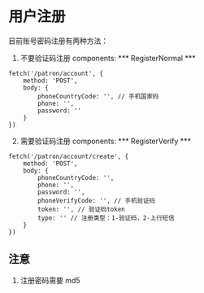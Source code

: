 # 用户注册

目前账号密码注册有两种方法：

1. 不要验证码注册
components: *** RegisterNormal ***

```
fetch('/patron/account', {
	method: 'POST',
	body: {
		phoneCountryCode: '', // 手机国家码
		phone: '',
		password: ''
	}
})
```

2. 需要验证码注册
components: *** RegisterVerify ***

```
fetch('/patron/account/create', {
	method: 'POST',
	body: {
		phoneCountryCode: '',
		phone: '',
		password: '',
		phoneVerifyCode: '', // 手机验证码
		token: '', // 验证码token
		type: '' // 注册类型：1-验证码，2-上行短信
	}
})
```

## 注意
1. 注册密码需要 md5
